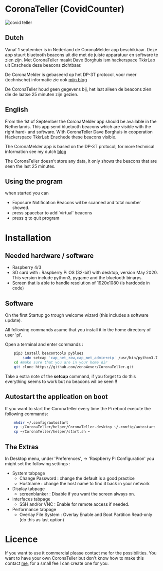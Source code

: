 # CoronaTeller (CovidCounter)

![covid teller](coronateller.png)

## Dutch
Vanaf 1 september is in Nederland de CoronaMelder app beschikbaar. Deze app stuurt bluetooth beacons uit die met de juiste apparatuur en software te zien zijn. Met CoronaTeller maakt Dave Borghuis ism hackerspace TkkrLab uit Enschede deze beacons zichtbaar.

De CoronaMelder is gebaseerd op het DP-3T protocol, voor meer (technische) informatie zie ook [mijn blog](http://daveborghuis.nl/wp/corona-app_2020_04_12/)

De CoronaTeller houd geen gegevens bij, het laat alleen de beacons zien die de laatse 25 minuten zijn gezien.

## English
From the 1st of September the CoronaMelder app should be available in the Netherlands. This app send bluetooth beacons which are visible with the right hard- and software. With CoronaTeller Dave Borghuis in cooperation Hackerspace TkkrLab Enschede these beacons visible.

The CoronaMelder app is based on the DP-3T protocol, for more technical information see my dutch [blog](http://daveborghuis.nl/wp/corona-app_2020_04_12/)

The CoronaTeller doesn't store any data, it only shows the beacons that are seen the last 25 minutes.

## Using the program
when started you can
- Exposure Notification Beacons wil be scanned and total number showed.
- press spacebar to add 'virtual' beacons
- press q to quit program

# Installation

## Needed hardware / software
- Raspberry 4/3 
- SD card with : Raspberry Pi OS (32-bit) with desktop, version May 2020. This version include python3, pygame and the bluetooth binarys.
- Screen that is able to handle resolution of 1920x1080 (is hardcode in code)

## Software
On the first Startup go trough welcome wizard (this includes a software update). 

All following commands asume that you install it in the home directory of user 'pi'.

Open a terminal and enter commands : 

```bash
	pip3 install beacontools pybluez
    	sudo setcap 'cap_net_raw,cap_net_admin+eip' /usr/bin/python3.7
	cd #make sure that you are in your home dir
	git clone https://github.com/zeno4ever/CoronaTeller.git
```
Take a extra note of the **setcap** command, if you forget to do this everything seems to work but no beacons wil be seen !!


## Autostart the application on boot
If you want to start the CoronaTeller every time the Pi reboot execute the following commands: 
```bash
	mkdir ~/.config/autostart
	cp ~/CoronaTeller/helper/CoronaTeller.desktop ~/.config/autostart
	cp ~/CoronaTeller/helper/start.sh ~
```

## The Extras
In Desktop menu, under 'Preferences', -> 'Raspberry Pi Configuration' you might set the following settings :

- System tabpage
    - Change Password : change the default is a good practice
    - Hostname : change the host name to find it back in your network
- Display tabpage
    - screenblanker : Disable if you want the screen always on.
- Interfaces tabpage
    - SSH and/or VNC : Enable for remote access if needed.
- Performance tabpage
    - Overlay File System : Overlay Enable and Boot Partition Read-only (do this as last option)

# Licence
If you want to use it commercial please contact me for the possibilities. You want to have your own CoronaTeller but don't know how to make this contact [me](mailto:dave@twenspace.nl), for a small fee I can create one for you.
